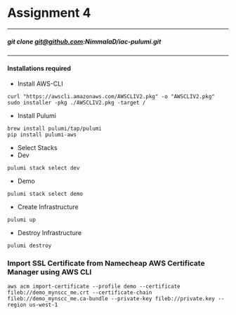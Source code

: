 # Assignment 4
---
##### git clone git@github.com:NimmalaD/iac-pulumi.git
---
#### Installations required
- Install AWS-CLI
```
curl "https://awscli.amazonaws.com/AWSCLIV2.pkg" -o "AWSCLIV2.pkg"
sudo installer -pkg ./AWSCLIV2.pkg -target /
```
- Install Pulumi

```
brew install pulumi/tap/pulumi
pip install pulumi-aws
```

- Select Stacks
- Dev
```
pulumi stack select dev
```
- Demo
```
pulumi stack select demo
```
- Create Infrastructure
```
pulumi up
```
- Destroy Infrastructure
```
pulumi destroy
```
### Import SSL Certificate from Namecheap AWS Certificate Manager using AWS CLI
```
aws acm import-certificate --profile demo --certificate fileb://demo_mynscc_me.crt --certificate-chain fileb://demo_mynscc_me.ca-bundle --private-key fileb://private.key --region us-west-1
```

